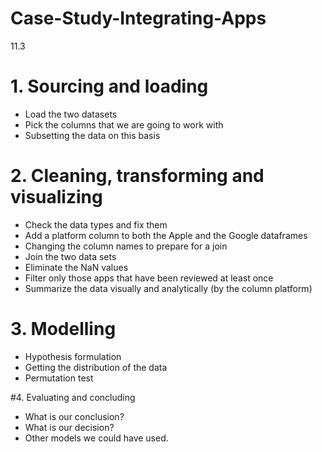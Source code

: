 # Case-Study-Integrating-Apps
11.3

# 1. Sourcing and loading

- Load the two datasets
- Pick the columns that we are going to work with
- Subsetting the data on this basis

# 2. Cleaning, transforming and visualizing

- Check the data types and fix them
- Add a platform column to both the Apple and the Google dataframes
- Changing the column names to prepare for a join
- Join the two data sets
- Eliminate the NaN values
- Filter only those apps that have been reviewed at least once
- Summarize the data visually and analytically (by the column platform)

# 3. Modelling

- Hypothesis formulation
- Getting the distribution of the data
- Permutation test

#4. Evaluating and concluding

- What is our conclusion?
- What is our decision?
- Other models we could have used.

